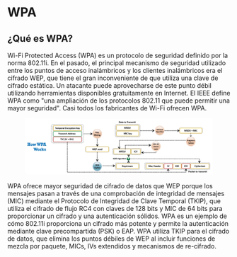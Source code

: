 # WPA

## ¿Qué es WPA?

Wi-Fi Protected Access (WPA) es un protocolo de seguridad definido por la norma 802.11i. En el pasado, el principal mecanismo de seguridad utilizado entre los puntos de acceso inalámbricos y los clientes inalámbricos era el cifrado WEP, que tiene el gran inconveniente de que utiliza una clave de cifrado estática. Un atacante puede aprovecharse de este punto débil utilizando herramientas disponibles gratuitamente en Internet. El IEEE define WPA como "una ampliación de los protocolos 802.11 que puede permitir una mayor seguridad". Casi todos los fabricantes de Wi-Fi ofrecen WPA.

<figure><img src="../../.gitbook/assets/image (4).png" alt=""><figcaption></figcaption></figure>

WPA ofrece mayor seguridad de cifrado de datos que WEP porque los mensajes pasan a través de una comprobación de integridad de mensajes (MIC) mediante el Protocolo de Integridad de Clave Temporal (TKIP), que utiliza el cifrado de flujo RC4 con claves de 128 bits y MIC de 64 bits para proporcionar un cifrado y una autenticación sólidos. WPA es un ejemplo de cómo 802.11i proporciona un cifrado más potente y permite la autenticación mediante clave precompartida (PSK) o EAP. WPA utiliza TKIP para el cifrado de datos, que elimina los puntos débiles de WEP al incluir funciones de mezcla por paquete, MICs, IVs extendidos y mecanismos de re-cifrado.
